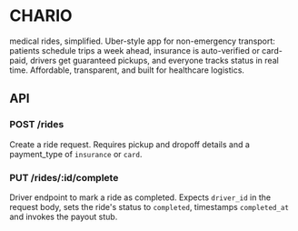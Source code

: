 # CHARIO
medical rides, simplified. Uber-style app for non-emergency transport: patients schedule trips a week ahead, insurance is auto-verified or card-paid, drivers get guaranteed pickups, and everyone tracks status in real time. Affordable, transparent, and built for healthcare logistics.

## API

### POST /rides
Create a ride request. Requires pickup and dropoff details and a payment_type of `insurance` or `card`.

### PUT /rides/:id/complete
Driver endpoint to mark a ride as completed. Expects `driver_id` in the request body, sets the ride's status to `completed`, timestamps `completed_at` and invokes the payout stub.
